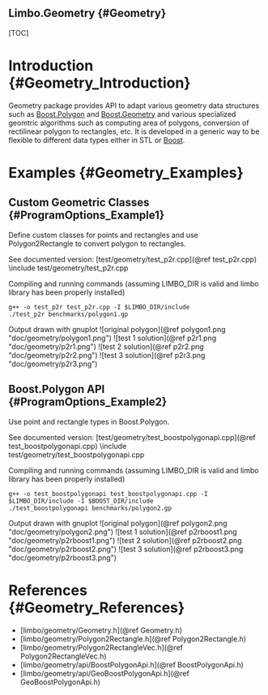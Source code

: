 Limbo.Geometry {#Geometry}
---------

[TOC]

# Introduction {#Geometry_Introduction}

Geometry package provides API to adapt various geometry data structures such as [Boost.Polygon](http://www.boost.org/doc/libs/1_55_0/libs/polygon/doc/index.htm) and [Boost.Geometry](http://www.boost.org/doc/libs/1_55_0/libs/geometry/doc/html/index.html) and various specialized geomtric algorithms such as computing area of polygons, conversion of rectilinear polygon to rectangles, etc. 
It is developed in a generic way to be flexible to different data types either in STL or [Boost](http://www.boost.org). 

# Examples {#Geometry_Examples}

## Custom Geometric Classes {#ProgramOptions_Example1}

Define custom classes for points and rectangles and use Polygon2Rectangle to convert polygon to rectangles. 

See documented version: [test/geometry/test_p2r.cpp](@ref test_p2r.cpp)
\include test/geometry/test_p2r.cpp

Compiling and running commands (assuming LIMBO_DIR is valid and limbo library has been properly installed)
~~~~~~~~~~~~~~~~
g++ -o test_p2r test_p2r.cpp -I $LIMBO_DIR/include
./test_p2r benchmarks/polygon1.gp
~~~~~~~~~~~~~~~~
Output drawn with gnuplot
![original polygon](@ref polygon1.png "doc/geometry/polygon1.png")
![test 1 solution](@ref p2r1.png "doc/geometry/p2r1.png")
![test 2 solution](@ref p2r2.png "doc/geometry/p2r2.png")
![test 3 solution](@ref p2r3.png "doc/geometry/p2r3.png")

## Boost.Polygon API {#ProgramOptions_Example2}

Use point and rectangle types in Boost.Polygon. 

See documented version: [test/geometry/test_boostpolygonapi.cpp](@ref test_boostpolygonapi.cpp)
\include test/geometry/test_boostpolygonapi.cpp

Compiling and running commands (assuming LIMBO_DIR is valid and limbo library has been properly installed)
~~~~~~~~~~~~~~~~
g++ -o test_boostpolygonapi test_boostpolygonapi.cpp -I $LIMBO_DIR/include -I $BOOST_DIR/include
./test_boostpolygonapi benchmarks/polygon2.gp
~~~~~~~~~~~~~~~~
Output drawn with gnuplot
![original polygon](@ref polygon2.png "doc/geometry/polygon2.png")
![test 1 solution](@ref p2rboost1.png "doc/geometry/p2rboost1.png")
![test 2 solution](@ref p2rboost2.png "doc/geometry/p2rboost2.png")
![test 3 solution](@ref p2rboost3.png "doc/geometry/p2rboost3.png")

# References {#Geometry_References}

- [limbo/geometry/Geometry.h](@ref Geometry.h)
- [limbo/geometry/Polygon2Rectangle.h](@ref Polygon2Rectangle.h)
- [limbo/geometry/Polygon2RectangleVec.h](@ref Polygon2RectangleVec.h)
- [limbo/geometry/api/BoostPolygonApi.h](@ref BoostPolygonApi.h)
- [limbo/geometry/api/GeoBoostPolygonApi.h](@ref GeoBoostPolygonApi.h)

